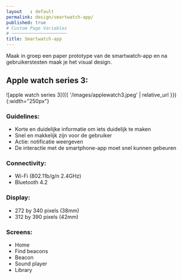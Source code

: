 ```yaml
---
layout   : default
permalink: design/smartwatch-app/
published: true
# Custom Page Variables
# ─────────────────────
title: Smartwatch-app
---
```


Maak in groep een paper prototype van de smartwatch-app en na gebruikerstesten maak je het visual design.

Apple watch series 3:
--------------------
![apple watch series 3]({{ '/images/applewatch3.jpeg' | relative_url }}){:width="250px"}

### Guidelines:

- Korte en duidelijke informatie om iets duidelijk te maken
- Snel en makkelijk zijn voor de gebruiker
- Actie: notificatie weergeven
- De interactie met de smartphone-app moet snel kunnen gebeuren

### Connectivity:
- Wi-Fi (802.11b/g/n 2.4GHz)
- Bluetooth 4.2

### Display:
- 272 by 340 pixels (38mm)
- 312 by 390 pixels (42mm)


### Screens:
- Home
- Find beacons
- Beacon
- Sound player
- Library

